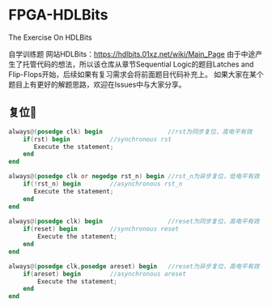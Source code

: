 # FPGA-HDLBits
The Exercise On HDLBits

自学训练题
网站HDLBits：https://hdlbits.01xz.net/wiki/Main_Page
由于中途产生了托管代码的想法，所以该仓库从章节Sequential Logic的题目Latches and Flip-Flops开始，后续如果有复习需求会将前面题目代码补充上。
如果大家在某个题目上有更好的解题思路，欢迎在Issues中与大家分享。

## 复位:notebook:

```verilog
always@(posedge clk) begin					//rst为同步复位，高电平有效
    if(rst) begin			//synchronous rst
       Execute the statement; 
    end
end

always@(posedge clk or negedge rst_n) begin	//rst_n为异步复位，低电平有效
    if(!rst_n) begin		//asynchronous rst_n
       Execute the statement; 
    end
end
    
always@(posedge clk) begin					//reset为同步复位，高电平有效
    if(reset) begin			//synchronous reset
        Execute the statement; 
    end
end

always@(posedge clk,posedge areset) begin	//reset为异步复位，高电平有效
    if(areset) begin		//asynchronous areset
        Execute the statement; 
    end
end
```

